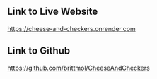 ## Link to Live Website
https://cheese-and-checkers.onrender.com

## Link to Github
https://github.com/brittmol/CheeseAndCheckers
